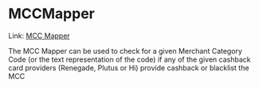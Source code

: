 # MCCMapper

Link: [MCC Mapper](https://toroid42.github.io/MCCMapper/)

The MCC Mapper can be used to check for a given Merchant Category Code (or the text representation of the code) if any of the given cashback card providers (Renegade, Plutus or Hi) provide cashback or blacklist the MCC
